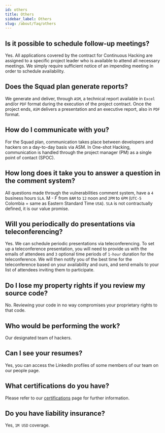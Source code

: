 ```yaml
---
id: others
title: Others
sidebar_label: Others
slug: /about/faq/others
---
```


## Is it possible to schedule follow-up meetings?

Yes.
All applications covered by the contract
for Continuous Hacking
are assigned to a specific project leader
who is available to attend all necessary meetings.
We simply require sufficient notice
of an impending meeting
in order to schedule availability.

## Does the Squad plan generate reports?

We generate and deliver,
through `ASM`,
a technical report
available in `Excel` and/or `PDF` format
during the execution
of the project contract.
Once the project ends,
`ASM` delivers a presentation
and an executive report,
also in `PDF` format.

## How do I communicate with you?

For the Squad plan,
communication takes place
between developers and hackers
on a day-to-day basis
via ASM.
In One-shot Hacking,
communication is handled
through the project manager (PM)
as a single point of contact (SPOC).

## How long does it take you to answer a question in the comment system?

All questions made through
the vulnerabilities comment system,
have a `4` business hours `SLA`.
M - F from `8AM` to `12` noon
and `2PM` to `6PM`
(`UTC-5` Colombia =
same as Eastern Standard Time `USA`).
`SLA` is not contractually defined,
it is our value promise.

## Will you periodically do presentations via teleconferencing?

Yes.
We can schedule periodic presentations
via teleconferencing.
To set up a teleconference presentation,
you will need to provide us
with the emails of attendees
and `3` optional time periods
of `1-hour` duration
for the teleconference.
We will then notify you
of the best time for the teleconference
based on your availability and ours,
and send emails to your list of attendees
inviting them to participate.

## Do I lose my property rights if you review my source code?

No.
Reviewing your code
in no way compromises
your proprietary rights
to that code.

## Who would be performing the work?

Our designated team of hackers.

## Can I see your resumes?

Yes,
you can access
the LinkedIn profiles
of some members of our team
on our people page.

## What certifications do you have?

Please refer to our
[certifications](https://fluidattacks.com/about-us/certifications/)
page for further information.

## Do you have liability insurance?

Yes,
`1M USD` coverage.
